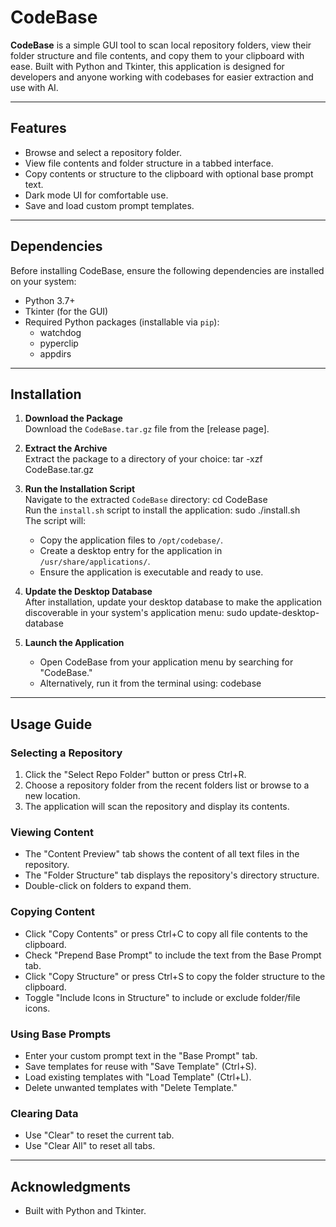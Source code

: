 # CodeBase

**CodeBase** is a simple GUI tool to scan local repository folders, view their folder structure and file contents, and copy them to your clipboard with ease. Built with Python and Tkinter, this application is designed for developers and anyone working with codebases for easier extraction and use with AI.

---

## Features

- Browse and select a repository folder.
- View file contents and folder structure in a tabbed interface.
- Copy contents or structure to the clipboard with optional base prompt text.
- Dark mode UI for comfortable use.
- Save and load custom prompt templates.

---

## Dependencies

Before installing CodeBase, ensure the following dependencies are installed on your system:

- Python 3.7+  
- Tkinter (for the GUI)  
- Required Python packages (installable via `pip`):
  - watchdog
  - pyperclip
  - appdirs

---

## Installation

1. **Download the Package**  
   Download the `CodeBase.tar.gz` file from the [release page].

2. **Extract the Archive**  
   Extract the package to a directory of your choice:
   tar -xzf CodeBase.tar.gz

3. **Run the Installation Script**  
   Navigate to the extracted `CodeBase` directory:
   cd CodeBase  
   Run the `install.sh` script to install the application:
   sudo ./install.sh  
   The script will:
   - Copy the application files to `/opt/codebase/`.
   - Create a desktop entry for the application in `/usr/share/applications/`.
   - Ensure the application is executable and ready to use.

4. **Update the Desktop Database**  
   After installation, update your desktop database to make the application discoverable in your system's application menu:
   sudo update-desktop-database

5. **Launch the Application**  
   - Open CodeBase from your application menu by searching for "CodeBase."
   - Alternatively, run it from the terminal using:
     codebase

---

## Usage Guide

### Selecting a Repository

1. Click the "Select Repo Folder" button or press Ctrl+R.
2. Choose a repository folder from the recent folders list or browse to a new location.
3. The application will scan the repository and display its contents.

### Viewing Content

- The "Content Preview" tab shows the content of all text files in the repository.
- The "Folder Structure" tab displays the repository's directory structure.
- Double-click on folders to expand them.

### Copying Content

- Click "Copy Contents" or press Ctrl+C to copy all file contents to the clipboard.
- Check "Prepend Base Prompt" to include the text from the Base Prompt tab.
- Click "Copy Structure" or press Ctrl+S to copy the folder structure to the clipboard.
- Toggle "Include Icons in Structure" to include or exclude folder/file icons.

### Using Base Prompts

- Enter your custom prompt text in the "Base Prompt" tab.
- Save templates for reuse with "Save Template" (Ctrl+S).
- Load existing templates with "Load Template" (Ctrl+L).
- Delete unwanted templates with "Delete Template."

### Clearing Data

- Use "Clear" to reset the current tab.
- Use "Clear All" to reset all tabs.

---

## Acknowledgments

- Built with Python and Tkinter.